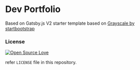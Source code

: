# Dev Portfolio

Based on Gatsby.js V2 starter template based on [Grayscale by startbootstrap]((https://anubhavsrivastava.github.io/gatsby-starter-grayscale/))

### License

[![Open Source Love](https://badges.frapsoft.com/os/mit/mit.svg?v=102)](LICENSE)

refer `LICENSE` file in this repository.
